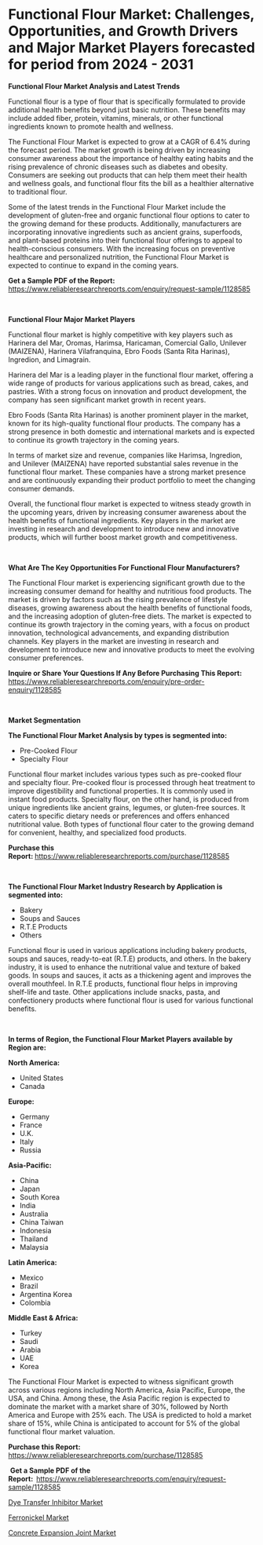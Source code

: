 <p><h1>Functional Flour Market: Challenges, Opportunities, and Growth Drivers and Major Market Players forecasted for period from 2024 - 2031</h1></p><p><strong>Functional Flour Market Analysis and Latest Trends</strong></p>
<p><p>Functional flour is a type of flour that is specifically formulated to provide additional health benefits beyond just basic nutrition. These benefits may include added fiber, protein, vitamins, minerals, or other functional ingredients known to promote health and wellness.</p><p>The Functional Flour Market is expected to grow at a CAGR of 6.4% during the forecast period. The market growth is being driven by increasing consumer awareness about the importance of healthy eating habits and the rising prevalence of chronic diseases such as diabetes and obesity. Consumers are seeking out products that can help them meet their health and wellness goals, and functional flour fits the bill as a healthier alternative to traditional flour.</p><p>Some of the latest trends in the Functional Flour Market include the development of gluten-free and organic functional flour options to cater to the growing demand for these products. Additionally, manufacturers are incorporating innovative ingredients such as ancient grains, superfoods, and plant-based proteins into their functional flour offerings to appeal to health-conscious consumers. With the increasing focus on preventive healthcare and personalized nutrition, the Functional Flour Market is expected to continue to expand in the coming years.</p></p>
<p><strong>Get a Sample PDF of the Report:&nbsp;</strong> <a href="https://www.reliableresearchreports.com/enquiry/request-sample/1128585">https://www.reliableresearchreports.com/enquiry/request-sample/1128585</a></p>
<p>&nbsp;</p>
<p><strong>Functional Flour Major Market Players</strong></p>
<p><p>Functional flour market is highly competitive with key players such as Harinera del Mar, Oromas, Harimsa, Haricaman, Comercial Gallo, Unilever (MAIZENA), Harinera Vilafranquina, Ebro Foods (Santa Rita Harinas), Ingredion, and Limagrain. </p><p>Harinera del Mar is a leading player in the functional flour market, offering a wide range of products for various applications such as bread, cakes, and pastries. With a strong focus on innovation and product development, the company has seen significant market growth in recent years. </p><p>Ebro Foods (Santa Rita Harinas) is another prominent player in the market, known for its high-quality functional flour products. The company has a strong presence in both domestic and international markets and is expected to continue its growth trajectory in the coming years. </p><p>In terms of market size and revenue, companies like Harimsa, Ingredion, and Unilever (MAIZENA) have reported substantial sales revenue in the functional flour market. These companies have a strong market presence and are continuously expanding their product portfolio to meet the changing consumer demands. </p><p>Overall, the functional flour market is expected to witness steady growth in the upcoming years, driven by increasing consumer awareness about the health benefits of functional ingredients. Key players in the market are investing in research and development to introduce new and innovative products, which will further boost market growth and competitiveness.</p></p>
<p>&nbsp;</p>
<p><strong>What Are The Key Opportunities For Functional Flour Manufacturers?</strong></p>
<p><p>The Functional Flour market is experiencing significant growth due to the increasing consumer demand for healthy and nutritious food products. The market is driven by factors such as the rising prevalence of lifestyle diseases, growing awareness about the health benefits of functional foods, and the increasing adoption of gluten-free diets. The market is expected to continue its growth trajectory in the coming years, with a focus on product innovation, technological advancements, and expanding distribution channels. Key players in the market are investing in research and development to introduce new and innovative products to meet the evolving consumer preferences.</p></p>
<p><strong>Inquire or Share Your Questions If Any Before Purchasing This Report:</strong> <a href="https://www.reliableresearchreports.com/enquiry/pre-order-enquiry/1128585">https://www.reliableresearchreports.com/enquiry/pre-order-enquiry/1128585</a></p>
<p>&nbsp;</p>
<p><strong>Market Segmentation</strong></p>
<p><strong>The Functional Flour Market Analysis by types is segmented into:</strong></p>
<p><ul><li>Pre-Cooked Flour</li><li>Specialty Flour</li></ul></p>
<p><p>Functional flour market includes various types such as pre-cooked flour and specialty flour. Pre-cooked flour is processed through heat treatment to improve digestibility and functional properties. It is commonly used in instant food products. Specialty flour, on the other hand, is produced from unique ingredients like ancient grains, legumes, or gluten-free sources. It caters to specific dietary needs or preferences and offers enhanced nutritional value. Both types of functional flour cater to the growing demand for convenient, healthy, and specialized food products.</p></p>
<p><strong>Purchase this Report:&nbsp;</strong><a href="https://www.reliableresearchreports.com/purchase/1128585">https://www.reliableresearchreports.com/purchase/1128585</a></p>
<p>&nbsp;</p>
<p><strong>The Functional Flour Market Industry Research by Application is segmented into:</strong></p>
<p><ul><li>Bakery</li><li>Soups and Sauces</li><li>R.T.E Products</li><li>Others</li></ul></p>
<p><p>Functional flour is used in various applications including bakery products, soups and sauces, ready-to-eat (R.T.E) products, and others. In the bakery industry, it is used to enhance the nutritional value and texture of baked goods. In soups and sauces, it acts as a thickening agent and improves the overall mouthfeel. In R.T.E products, functional flour helps in improving shelf-life and taste. Other applications include snacks, pasta, and confectionery products where functional flour is used for various functional benefits.</p></p>
<p>&nbsp;</p>
<p><strong>In terms of Region, the Functional Flour Market Players available by Region are:</strong></p>
<p>
    <p> <strong> North America: </strong>
        <ul>
            <li>United States</li>
            <li>Canada</li>
        </ul>
        </p> 
    <p> <strong> Europe: </strong>
        <ul>
            <li>Germany</li>
            <li>France</li>
            <li>U.K.</li>
            <li>Italy</li>
            <li>Russia</li>
        </ul>
        </p> 
    <p> <strong> Asia-Pacific: </strong>
        <ul>
            <li>China</li>
            <li>Japan</li>
            <li>South Korea</li>
            <li>India</li>
            <li>Australia</li>
            <li>China Taiwan</li>
            <li>Indonesia</li>
            <li>Thailand</li>
            <li>Malaysia</li>
        </ul>
        </p> 
    <p> <strong> Latin America: </strong>
        <ul>
            <li>Mexico</li>
            <li>Brazil</li>
            <li>Argentina Korea</li>
            <li>Colombia</li>
        </ul>
        </p> 
    <p> <strong> Middle East & Africa: </strong>
        <ul>
            <li>Turkey</li>
            <li>Saudi</li>
            <li>Arabia</li>
            <li>UAE</li>
            <li>Korea</li>
        </ul>
    </p>
    </p>
<p><p>The Functional Flour Market is expected to witness significant growth across various regions including North America, Asia Pacific, Europe, the USA, and China. Among these, the Asia Pacific region is expected to dominate the market with a market share of 30%, followed by North America and Europe with 25% each. The USA is predicted to hold a market share of 15%, while China is anticipated to account for 5% of the global functional flour market valuation.</p></p>
<p><strong>Purchase this Report: </strong><a href="https://www.reliableresearchreports.com/purchase/1128585">https://www.reliableresearchreports.com/purchase/1128585</a></p>
<p>&nbsp;<strong>Get a Sample PDF of the Report:&nbsp;&nbsp;</strong><a href="https://www.reliableresearchreports.com/enquiry/request-sample/1128585">https://www.reliableresearchreports.com/enquiry/request-sample/1128585</a></p>
<p><strong></strong></p>
<p><p><a href="https://github.com/timeliteaut/Market-Research-Report-List-1/blob/main/dye-transfer-inhibitor-market.md">Dye Transfer Inhibitor Market</a></p><p><a href="https://github.com/seekum/Market-Research-Report-List-1/blob/main/ferronickel-market.md">Ferronickel Market</a></p><p><a href="https://github.com/bobicer/Market-Research-Report-List-2/blob/main/concrete-expansion-joint-market.md">Concrete Expansion Joint Market</a></p></p>